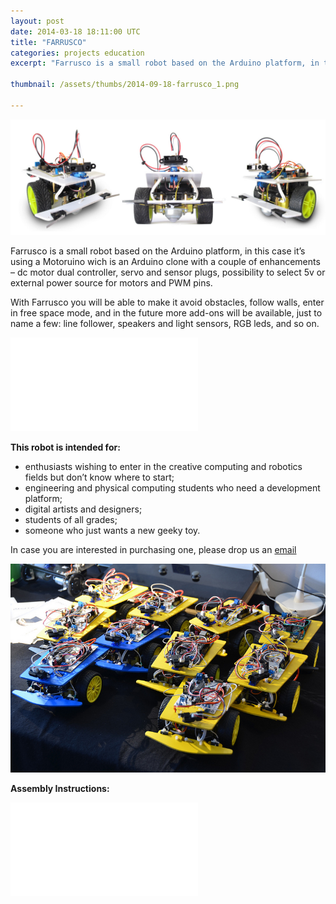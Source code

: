 ```yaml
---
layout: post
date: 2014-03-18 18:11:00 UTC
title: "FARRUSCO"
categories: projects education
excerpt: "Farrusco is a small robot based on the Arduino platform, in this case it’s using a Motoruino wich is an Arduino clone with a couple of enhancements "

thumbnail: /assets/thumbs/2014-09-18-farrusco_1.png

---
```


 

<img class="postimage" alt="Farrusco" src="/assets/images/2014-03-18-farrusco_2.jpg"/></a>

Farrusco is a small robot based on the Arduino platform, in this case it’s using a Motoruino wich is an Arduino clone with a couple of enhancements – dc motor dual controller, servo and sensor plugs, possibility to select 5v or external power source for motors and PWM pins.


With Farrusco you will be able to make it avoid obstacles, follow walls, enter in free space mode, and in the future more add-ons will be available, just to name a few: line follower, speakers and light sensors, RGB leds, and so on.

<div class="video-container"><iframe src="//www.youtube.com/embed/KobfoLQF1p4" frameborder="0" allowfullscreen></iframe></div>

<strong>This robot is intended for:</strong>

- enthusiasts wishing to enter in the creative computing and robotics fields but don’t know where to start;
- engineering and physical computing students who need a development platform;
- digital artists and designers;
- students of all grades;
- someone who just wants a new geeky toy.


In case you are interested in purchasing one, please drop us an <a href="http://artica.cc/contacts/"> email </a>	
 

<img class="postimage" alt="Audience Pong" src="/assets/images/2014-03-18-farrusco_3.jpg"/></a>

<strong>Assembly Instructions:</strong>
<div class="video-container"><iframe src="//www.youtube.com/embed/KXIqOFZ-uWw" frameborder="0" allowfullscreen></iframe></div>

